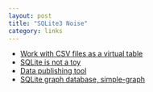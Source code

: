 ```yaml
---
layout: post
title: "SQLite3 Noise"
category: links
---
```


* [Work with CSV files as a virtual table](https://github.com/nalgeon/sqlite-plus/blob/main/docs/vsv.md)
* [SQLite is not a toy](https://antonz.org/sqlite-is-not-a-toy-database/)
* [Data publishing tool](https://datasette.io)
* [SQLite graph database, simple-graph](https://github.com/dpapathanasiou/simple-graph)